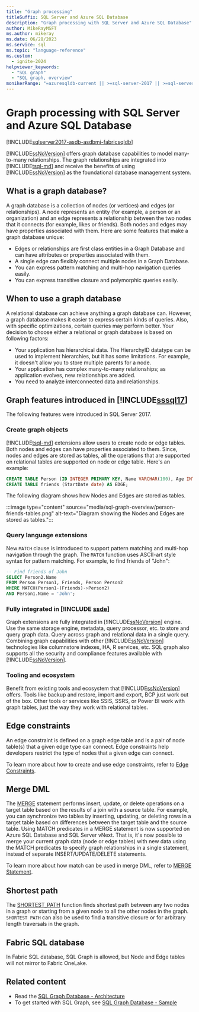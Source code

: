 ```yaml
---
title: "Graph processing"
titleSuffix: SQL Server and Azure SQL Database
description: "Graph processing with SQL Server and Azure SQL Database"
author: MikeRayMSFT
ms.author: mikeray
ms.date: 06/28/2023
ms.service: sql
ms.topic: "language-reference"
ms.custom:
  - ignite-2024
helpviewer_keywords:
  - "SQL graph"
  - "SQL graph, overview"
monikerRange: "=azuresqldb-current || >=sql-server-2017 || >=sql-server-linux-2017 || =azuresqldb-mi-current"
---
```

# Graph processing with SQL Server and Azure SQL Database
[!INCLUDE[sqlserver2017-asdb-asdbmi-fabricsqldb](../../includes/applies-to-version/sqlserver2017-asdb-asdbmi-fabricsqldb.md)]

[!INCLUDE[ssNoVersion](../../includes/ssnoversion-md.md)] offers graph database capabilities to model many-to-many relationships. The graph relationships are integrated into [!INCLUDE[tsql-md](../../includes/tsql-md.md)] and receive the benefits of using [!INCLUDE[ssNoVersion](../../includes/ssnoversion-md.md)] as the foundational database management system.

## What is a graph database?

A graph database is a collection of nodes (or vertices) and edges (or relationships). A node represents an entity (for example, a person or an organization) and an edge represents a relationship between the two nodes that it connects (for example, likes or friends). Both nodes and edges may have properties associated with them. Here are some features that make a graph database unique:  

-    Edges or relationships are first class entities in a Graph Database and can have attributes or properties associated with them. 
-    A single edge can flexibly connect multiple nodes in a Graph Database.
-    You can express pattern matching and multi-hop navigation queries easily.
-    You can express transitive closure and polymorphic queries easily.

## When to use a graph database

A relational database can achieve anything a graph database can. However, a graph database makes it easier to express certain kinds of queries. Also, with specific optimizations, certain queries may perform better. Your decision to choose either a relational or graph database is based on following factors:  

-    Your application has hierarchical data. The HierarchyID datatype can be used to implement hierarchies, but it has some limitations. For example, it doesn't allow you to store multiple parents for a node.
-    Your application has complex many-to-many relationships; as application evolves, new relationships are added.
-    You need to analyze interconnected data and relationships.

## Graph features introduced in [!INCLUDE[sssql17](../../includes/sssql17-md.md)]

The following features were introduced in SQL Server 2017.

### Create graph objects

[!INCLUDE[tsql-md](../../includes/tsql-md.md)] extensions allow users to create node or edge tables. Both nodes and edges can have properties associated to them. Since, nodes and edges are stored as tables, all the operations that are supported on relational tables are supported on node or edge table. Here's an example:  

```sql
CREATE TABLE Person (ID INTEGER PRIMARY KEY, Name VARCHAR(100), Age INT) AS NODE;
CREATE TABLE friends (StartDate date) AS EDGE;
```   

The following diagram shows how Nodes and Edges are stored as tables.

:::image type="content" source="media/sql-graph-overview/person-friends-tables.png" alt-text="Diagram showing the Nodes and Edges are stored as tables.":::

### Query language extensions

New `MATCH` clause is introduced to support pattern matching and multi-hop navigation through the graph. The `MATCH` function uses ASCII-art style syntax for pattern matching. For example, to find friends of "John":  

```sql
-- Find friends of John
SELECT Person2.Name 
FROM Person Person1, Friends, Person Person2
WHERE MATCH(Person1-(Friends)->Person2)
AND Person1.Name = 'John';
```

### Fully integrated in [!INCLUDE [ssde](../../includes/ssdenoversion-md.md)]

Graph extensions are fully integrated in [!INCLUDE[ssNoVersion](../../includes/ssnoversion-md.md)] engine. Use the same storage engine, metadata, query processor, etc. to store and query graph data. Query across graph and relational data in a single query. Combining graph capabilities with other [!INCLUDE[ssNoVersion](../../includes/ssnoversion-md.md)] technologies like columnstore indexes, HA, R services, etc. SQL graph also supports all the security and compliance features available with [!INCLUDE[ssNoVersion](../../includes/ssnoversion-md.md)].

### Tooling and ecosystem

Benefit from existing tools and ecosystem that [!INCLUDE[ssNoVersion](../../includes/ssnoversion-md.md)] offers. Tools like backup and restore, import and export, BCP just work out of the box. Other tools or services like SSIS, SSRS, or Power BI work with graph tables, just the way they work with relational tables.

## Edge constraints

An edge constraint is defined on a graph edge table and is a pair of node table(s) that a given edge type can connect. Edge constraints help developers restrict the type of nodes that a given edge can connect.

To learn more about how to create and use edge constraints, refer to [Edge Constraints](../../relational-databases/tables/graph-edge-constraints.md).

## Merge DML

The [MERGE](../../t-sql/statements/merge-transact-sql.md) statement performs insert, update, or delete operations on a target table based on the results of a join with a source table. For example, you can synchronize two tables by inserting, updating, or deleting rows in a target table based on differences between the target table and the source table. Using MATCH predicates in a MERGE statement is now supported on Azure SQL Database and SQL Server vNext. That is, it's now possible to merge your current graph data (node or edge tables) with new data using the MATCH predicates to specify graph relationships in a single statement, instead of separate INSERT/UPDATE/DELETE statements.

To learn more about how match can be used in merge DML, refer to [MERGE Statement](../../t-sql/statements/merge-transact-sql.md).

## Shortest path

The [SHORTEST_PATH](./sql-graph-shortest-path.md) function finds shortest path between any two nodes in a graph or starting from a given node to all the other nodes in the graph. `SHORTEST PATH` can also be used to find a transitive closure or for arbitrary length traversals in the graph.

## Fabric SQL database

In Fabric SQL database, SQL Graph is allowed, but Node and Edge tables will not mirror to Fabric OneLake.

## Related content

- Read the [SQL Graph Database - Architecture](./sql-graph-architecture.md)
- To get started with SQL Graph, see [SQL Graph Database - Sample](./sql-graph-sample.md)
